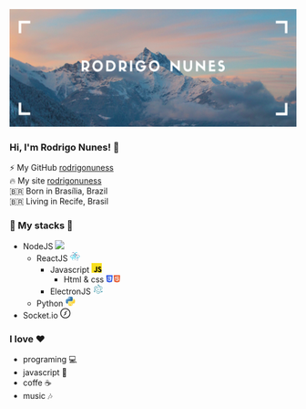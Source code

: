 
![alt text](https://github.com/rodrigonuness/rodrigonuness/blob/master/image.png)

### Hi, I'm Rodrigo Nunes!  💜

⚡ My GitHub [rodrigonuness](https://github.com/rodrigonuness) <br>
🔥 My site [rodrigonuness](https://rodrigonuness.github.io/index.html) <br>
🇧🇷 Born in Brasília, Brazil <br>
🇧🇷 Living in Recife, Brasil

### 🚀 My stacks 💙
  - NodeJS <img src="https://nodejs.org/static/images/favicons/favicon.ico" width="18vw">
      - ReactJS <img src="https://github.com/rodrigonuness/language_pictures/blob/master/ReactJS.png" width="18vw">
          - Javascript <img src="https://github.com/rodrigonuness/language_pictures/blob/master/Javascript.png" width="18vw">
              - Html & css <img src="https://github.com/rodrigonuness/language_pictures/blob/master/html&css.png" width="24vw">
          - ElectronJS <img src="https://github.com/rodrigonuness/language_pictures/blob/master/ElectronJS.png" width="18vw">
      - Python <img src="https://github.com/rodrigonuness/language_pictures/blob/master/Python.png" width="18vw">
  - Socket.io <img src="https://github.com/rodrigonuness/language_pictures/blob/master/socket.io.png" width="18vw">

### I love ❤️
- programing 💻
- javascript 💛
- coffe ☕
- music 🎶


